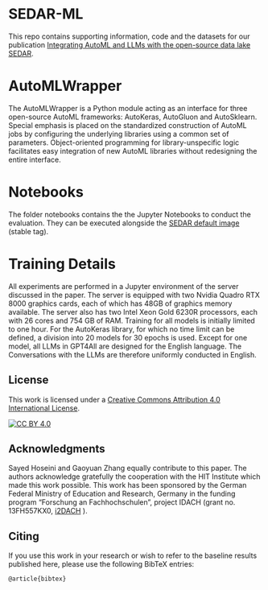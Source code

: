 # SEDAR-ML

This repo contains supporting information, code and the datasets for our publication [Integrating AutoML and LLMs with the open-source data lake SEDAR](https://link.com).

# AutoMLWrapper
The AutoMLWrapper is a Python module acting as an interface for three open-source AutoML frameworks: AutoKeras, AutoGluon and AutoSklearn.
Special emphasis is placed on the standardized construction of AutoML jobs by configuring the underlying libraries using a common set of parameters.
Object-oriented programming for library-unspecific logic facilitates easy integration of new AutoML libraries without redesigning the entire interface.

# Notebooks
The folder notebooks contains the the Jupyter Notebooks to conduct the evaluation. They can be executed alongside the [SEDAR default image](https://hub.docker.com/r/mxibbls/gpu-jupyter-mlflow/) (stable tag). 

# Training Details

All experiments are performed in a Jupyter environment of the server discussed in the paper. 
The server is equipped with two Nvidia Quadro RTX 8000 graphics cards, each of which has 48GB of graphics memory available. 
The server also has two Intel Xeon Gold 6230R processors, each with 26 cores and 754 GB of RAM.
Training for all models is initially limited to one hour. For the AutoKeras library, for which no time limit can be defined, a division into 20 models for 30
epochs is used. Except for one model, all LLMs in GPT4All are designed for the English language. The
Conversations with the LLMs are therefore uniformly conducted in English.

## License

This work is licensed under a
[Creative Commons Attribution 4.0 International License][cc-by].

[![CC BY 4.0][cc-by-image]][cc-by]

[cc-by]: http://creativecommons.org/licenses/by/4.0/
[cc-by-image]: https://i.creativecommons.org/l/by/4.0/88x31.png


## Acknowledgments
Sayed Hoseini and Gaoyuan Zhang equally contribute to this paper. 
The authors acknowledge gratefully the cooperation with the HIT Institute which made this work possible. 
This work has been sponsored by the German Federal Ministry of Education and Research, Germany in the funding program “Forschung an Fachhochschulen”, project IDACH (grant no. 13FH557KX0, [i2DACH](https://www.hs-niederrhein.de/i2dach) ).


## Citing
If you use this work in your research or wish to refer to the baseline results published here, please use the following BibTeX entries:

```
@article{bibtex}
```
